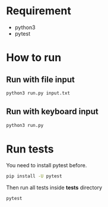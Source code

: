 # Requirement

* python3
* pytest

# How to run

## Run with file input

```bash
python3 run.py input.txt
```

## Run with keyboard input
```bash
python3 run.py
```

# Run tests
You need to install pytest before.
```bash
pip install -U pytest
```
Then run all tests inside **tests** directory
```bash
pytest
```
